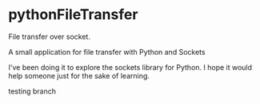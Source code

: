 pythonFileTransfer
==================

File transfer over socket. 

A small application for file transfer with Python and Sockets

I've been doing it to explore the sockets library for Python. I hope it would help someone just for the sake of learning.

testing branch
